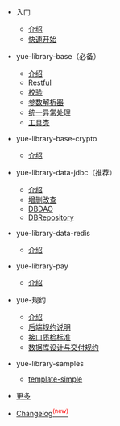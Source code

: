 * 入门

  * [介绍](README.md)
  * [快速开始](quickstart.md)

* yue-library-base（必备）

  * [介绍](base/介绍.md)
  * [Restful](base/Restful.md)
  * [校验](base/校验.md)
  * [参数解析器](base/参数解析器.md)
  * [统一异常处理](base/统一异常处理.md)
  * [工具类](base/工具类.md)

* yue-library-base-crypto

  * [介绍](base-crypto/介绍.md)

* yue-library-data-jdbc（推荐）

  * [介绍](data/jdbc/介绍.md)
  * [增删改查](data/jdbc/增删改查.md)
  * [DBDAO](data/jdbc/DBDAO.md)
  * [DBRepository](data/jdbc/DBRepository.md)

* yue-library-data-redis

  * [介绍](data/redis/介绍.md)

* yue-library-pay

  * [介绍](pay/介绍.md)

* yue-规约

  * [介绍](规约/规约.md)
  * [后端规约说明](规约/后端规约说明.md)
  * [接口质检标准](规约/接口质检标准.md)
  * [数据库设计与交付规约](规约/数据库设计与交付规约.md)

* yue-library-samples

  * [template-simple](samples/template-simple.md)

* [更多](更多.md)
* [Changelog<sup style="color:red">(new)<sup>](changelog.md)
